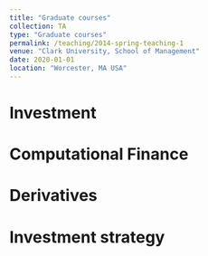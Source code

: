 ```yaml
---
title: "Graduate courses"
collection: TA
type: "Graduate courses"
permalink: /teaching/2014-spring-teaching-1
venue: "Clark University, School of Management"
date: 2020-01-01
location: "Worcester, MA USA"
---
```




Investment
======

Computational Finance
======

Derivatives
======

Investment strategy
======
